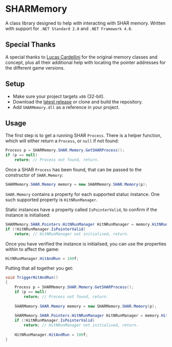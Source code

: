 # SHARMemory
A class library designed to help with interacting with SHAR memory. Written with support for `.NET Standard 2.0` and `.NET Framework 4.0`.

## Special Thanks
A special thanks to [Lucas Cardellini](https://github.com/lucasc190) for the original memory classes and concept, plus all their additional help with locating the pointer addresses for the different game versions.

## Setup
* Make sure your project targets `x86` (32-bit).
* Download the [latest release](https://github.com/Hampo/SHARMemory/releases/latest) or clone and build the repository.
* Add `SHARMemory.dll` as a reference in your project.

## Usage
The first step is to get a running SHAR `Process`. There is a helper function, which will either return a `Process`, or `null` if not found:
```cs
Process p = SHARMemory.SHAR.Memory.GetSHARProcess();
if (p == null)
    return; // Process not found, return.
```
Once a SHAR `Process` has been found, that can be passed to the constructor of `SHAR.Memory`:
```cs
SHARMemory.SHAR.Memory memory = new SHARMemory.SHAR.Memory(p);
```
`SHAR.Memory` contains a property for each supported statuc instance. One such supported property is `HitNRunManager`.

Static instances have a property called `IsPointerValid`, to confirm if the instance is initialised:
```cs
SHARMemory.SHAR.Pointers.HitNRunManager HitNRunManager = memory.HitNRunManager;
if (!HitNRunManager.IsPointerValid)
    return; // HitNRunManager not initialised, return.
```
Once you have verified the instance is initialised, you can use the properties within to affect the game:
```cs
HitNRunManager.HitAndRun = 100f;
```
Putting that all together you get:
```cs
void TriggerHitAndRun()
{
    Process p = SHARMemory.SHAR.Memory.GetSHARProcess();
    if (p == null)
        return; // Process not found, return.
    
    SHARMemory.SHAR.Memory memory = new SHARMemory.SHAR.Memory(p);
    
    SHARMemory.SHAR.Pointers.HitNRunManager HitNRunManager = memory.HitNRunManager;
    if (!HitNRunManager.IsPointerValid)
        return; // HitNRunManager not initialised, return.
    
    HitNRunManager.HitAndRun = 100f;
}
```
